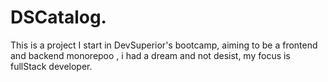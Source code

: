 # DSCatalog.
This is a project I start in DevSuperior's bootcamp, aiming to be a frontend and backend monorepoo , i had a dream and not desist, my focus is fullStack developer.
